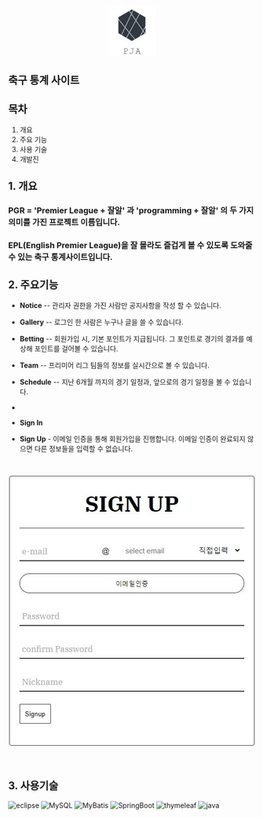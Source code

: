 <p align="center">
    <img src="/image/mainLogo.JPG" width="100px">
</p>

## 축구 통계 사이트

## 목차

1. 개요
2. 주요 기능
3. 사용 기술 
4. 개발진

## 1. 개요
### PGR = 'Premier League + 잘알' 과 'programming + 잘알' 의 두 가지 의미를 가진 프로젝트 이름입니다.
### EPL(English Premier League)을 잘 몰라도 즐겁게 볼 수 있도록 도와줄 수 있는 축구 통계사이트입니다.

## 2. 주요기능
* **Notice** -- 관리자 권한을 가진 사람만 공지사항을 작성 할 수 있습니다.
* **Gallery** -- 로그인 한 사람은 누구나 글을 쓸 수 있습니다.
* **Betting** -- 회원가입 시, 기본 포인트가 지급됩니다. 그 포인트로 경기의 결과를 예상해 포인트를 걸어볼 수 있습니다.
* **Team** -- 프리미어 리그 팀들의 정보를 실시간으로 볼 수 있습니다.
* **Schedule** -- 지난 6개월 까지의 경기 일정과, 앞으로의 경기 일정을 볼 수 있습니다.
* 
* **Sign In**

* **Sign Up** - 이메일 인증을 통해 회원가입을 진행합니다. 이메일 인증이 완료되지 않으면 다른 정보들을 입력할 수 없습니다.
<br>
<p align="center">
   <img src="/image/SignUp.png">
<p>
<br>

## 3. 사용기술

![eclipse](https://user-images.githubusercontent.com/68638065/112794367-bd009b00-90a1-11eb-9ac5-45936c12c2bf.png)
![MySQL](https://user-images.githubusercontent.com/68638065/112794686-4021f100-90a2-11eb-899b-08eabb3a68c0.png)
![MyBatis](https://user-images.githubusercontent.com/68638065/112795727-e4586780-90a3-11eb-9381-ddb85bb90be2.png)
![SpringBoot](https://user-images.githubusercontent.com/68638065/112795766-f2a68380-90a3-11eb-8aa8-3098b2118b18.png)
![thymeleaf](https://user-images.githubusercontent.com/68638065/112795850-1669c980-90a4-11eb-8ec3-3d3fc9eba1d1.png)
![java](https://user-images.githubusercontent.com/68638065/112795937-36998880-90a4-11eb-9e67-5bb46cb423b2.png)

